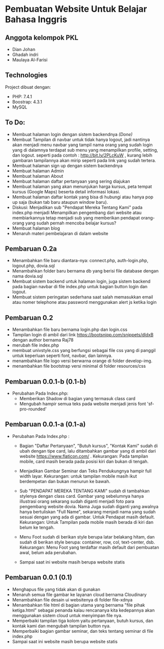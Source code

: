 # Pembuatan Website Untuk Belajar Bahasa Inggris

## Anggota kelompok PKL
* Dian Johan
* Ghadah indri
* Maulaya Al-Farisi

## Technologies
Project dibuat dengan:
* PHP: 7.4.1
* Boostrap: 4.3.1
* MySQL

## To Do:
* Membuat halaman login dengan sistem backendnya *(Done)*
* Membuat Tampilan di navbar untuk tidak hanya logout, jadi nantinya akan menjadi menu navbar yang tampil nama orang yang sudah login yang di dalamnya terdapat sub menu yang menampilkan profile, setting, dan logout. seperti pada contoh : http://bit.ly/2PLcKuW , kurang lebih gambaran tampilannya akan mirip seperti pada link yang sudah tertera.  
* Membuat halaman sign up dengan sistem backendnya 
* Membuat halaman Admin
* Membuat halaman About
* Membuat halaman daftar pertanyaan yang sering diajukan
* Membuat halaman yang akan menunjukan harga kursus, peta tempat kursus (Google Maps) beserta detail informasi lokasi.
* Membuat halaman daftar kontak yang bisa di hubungi atau hanya pop up saja (bukan tab baru ataupun window baru).
* Diskusi: Menjadikan sub "Pendapat Mereka Tentang Kami" pada index.php menjadi Menampilkan pengembang dari website atau membiarkannya tetap menjadi sub yang memberikan pendapat orang-orang yang sudah pernah mencoba belajar kursus?
* Membuat halaman blog
* Menaruh materi pembelajaran di dalam website

## Pembaruan 0.2a
* Menambahkan file baru diantara-nya: connect.php, auth-login.php, logout.php, dovia.sql
* Menambahkan folder baru bernama db yang berisi file database dengan nama dovia.sql
* Membuat sistem backend untuk halaman login, juga sistem backend pada bagian navbar di file index.php untuk bagian button login dan logout.
* Membuat sistem peringatan sederhana saat salah memasukkan email atau nomer telephone atau password menggunakan alert js ketika login

## Pembaruan 0.2
* Menambahkan file baru bernama login.php dan login.css
* Tampilan login di ambil dari link https://bootsnipp.com/snippets/dldxB dengan author bernama Raj78
* merubah file index.php 
* membuat univstyle.css yang berfungsi sebagai file css yang di panggil untuk keperluan seperti font, navbar, dan lainnya. 
* menambahkan file logo versi berwarna orange di folder develop-img.
* menambahkan file bootstrap versi minimal di folder resources/css

## Pembaruan 0.0.1-b (0.1-b)
* Perubahan Pada Index.php:
  * Memberikan Shadow di bagian yang termasuk class card
  * Mengubah hampir semua teks pada website menjadi jenis font 'sf-pro-rounded'

## Pembaruan 0.0.1-a (0.1-a)
* Perubahan Pada Index.php :
  * Bagian "Daftar Pertanyaan", "Butuh kursus", "Kontak Kami" sudah di ubah dengan tipe card, lalu ditambahkan gambar yang di ambil dari website https://www.flaticon.com/ . Kekurangan: Pada tampilan mobile, card masih berada pada posisi kiri dan bukan di tengah. 
  
  * Menjadikan Gambar Seminar dan Teks Pendukungnya hampir full width layar. Kekurangan: untuk tampilan mobile masih ikut berdempetan dan bukan menurun ke bawah.
  
  * Sub "PENDAPAT MEREKA TENTANG KAMI" sudah di tambahkan stylenya dengan class card. Gambar yang sebelumnya hanya illustrasi orang sekarang sudah diganti menjadi foto para pengembang website dovia. Nama Juga sudah diganti yang awalnya hanya bertuliskan "Full Name", sekarang menjadi nama yang sudah sesuai dengan yang ada di gambar. Untuk Pendapat masih default. Kekurangan: Untuk Tampilan pada mobile masih berada di kiri dan belum ke tengah.
  
  * Menu Foot sudah di berikan style berupa latar belakang hitam, dan sudah di berikan style berupa: container, row, col, text-center, dsb. Kekurangan: Menu Foot yang terdaftar masih default dari pembuatan awal, belum ada perubahan.
  
  * Sampai saat ini website masih berupa website statis 

## Pembaruan 0.0.1 (0.1)
* Menghapus file yang tidak akan di gunakan
* Menaruh semua file gambar ke layanan cloud bernama Cloudinary
* Menambahkan file desain ui websitenya di folder file-xdnya
* Menambahkan file html di bagian utama yang bernama "file pihak ketiga.html" sebagai penanda kalau rencananya kita kedepannya akan menggunakan sistem cloud untuk menyimpan file nya.
* Memperbaiki tampilan tiga kolom yaitu pertanyaan, butuh kursus, dan kontak kami dan mengubah tampilan button nya.
* Memperbaiki bagian gambar seminar, dan teks tentang seminar di file index.php
* Sampai saat ini website masih berupa website statis 

 
